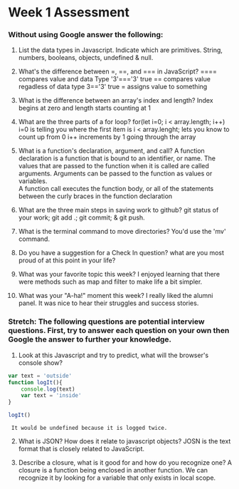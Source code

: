 # Week 1 Assessment

### Without using Google answer the following:

1.  List the data types in Javascript. Indicate which are primitives.
    String, numbers, booleans, objects, undefined & null.

2.  What's the difference between =, ==, and === in JavaScript?
    ==== compares value and data Type '3'==='3' true
    == compares value regadless of data type 3=='3' true
    = assigns value to something

3.  What is the difference between an array's index and length?
    Index begins at zero and length starts counting at 1  

4.  What are the three parts of a for loop?
    for(let i=0; i &lt; array.length; i++)
    i=0 is telling you where the first item is
    i &lt; array.lenght; lets you know to count up from 0
    i++ increments by 1 going through the array

5.  What is a function's declaration, argument, and call?
    A function declaration is a function that is bound to an identifier, or name.
    The values that are passed to the function when it is called are called arguments. Arguments
    can be passed to the function as values or variables.  
    A function call executes the function body, or all of the statements between the
    curly braces in the function declaration

6.  What are the three main steps in saving work to github?
    git status of your work; git add .; git commit; & git push.

7.  What is the terminal command to move directories?
    You'd use the 'mv' command.

8.  Do you have a suggestion for a Check In question?
    what are you most proud of at this point in your life?

9.  What was your favorite topic this week?
    I enjoyed learning that there were methods such as map and filter to make life a bit simpler.

10. What was your "A-ha!" moment this week?
    I really liked the alumni panel. It was nice to hear their struggles and success stories.    

### Stretch: The following questions are potential interview questions. First, try to answer each question on your own then Google the answer to further your knowledge.

1.  Look at this Javascript and try to predict, what will the browser's console show?

```javascript
var text = 'outside'
function logIt(){
    console.log(text)
    var text = 'inside'
}

logIt()
```

     It would be undefined because it is logged twice.

2.  What is JSON? How does it relate to javascript objects?
    JOSN is the text format that is closely related to JavaScript. 

3.  Describe a closure, what is it good for and how do you recognize one?
    A closure is a function being enclosed in another function. We can recognize it
    by looking for a variable that only exists in local scope.  

